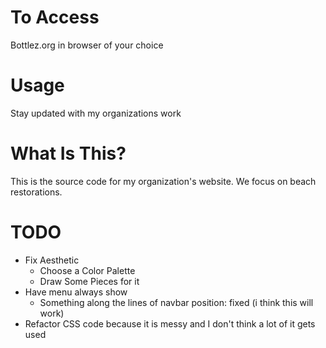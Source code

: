 # To Access
Bottlez.org in browser of your choice

# Usage
Stay updated with my organizations work

# What Is This?
This is the source code for my organization's website. We
focus on beach restorations.

# TODO
* Fix Aesthetic
    * Choose a Color Palette
    * Draw Some Pieces for it
* Have menu always show 
    * Something along the lines of navbar 
      position: fixed (i think this will work)
* Refactor CSS code because it is messy and I don't think
a lot of it gets used